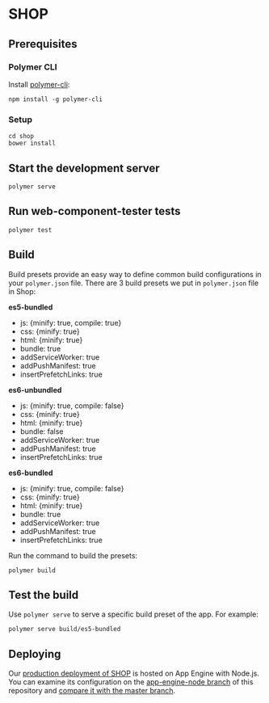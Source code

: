# SHOP

## Prerequisites

### Polymer CLI

Install [polymer-cli](https://github.com/Polymer/polymer-cli):

    npm install -g polymer-cli

### Setup

    cd shop
    bower install

## Start the development server

    polymer serve

## Run web-component-tester tests

    polymer test

## Build

Build presets provide an easy way to define common build configurations in your `polymer.json` file. There are 3 build presets we put in `polymer.json` file in Shop:

**es5-bundled**

- js: {minify: true, compile: true}
- css: {minify: true}
- html: {minify: true}
- bundle: true
- addServiceWorker: true
- addPushManifest: true
- insertPrefetchLinks: true

**es6-unbundled**

- js: {minify: true, compile: false}
- css: {minify: true}
- html: {minify: true}
- bundle: false
- addServiceWorker: true
- addPushManifest: true
- insertPrefetchLinks: true

**es6-bundled**

- js: {minify: true, compile: false}
- css: {minify: true}
- html: {minify: true}
- bundle: true
- addServiceWorker: true
- addPushManifest: true
- insertPrefetchLinks: true

Run the command to build the presets:

    polymer build

## Test the build

Use `polymer serve` to serve a specific build preset of the app. For example:

    polymer serve build/es5-bundled

## Deploying

Our [production deployment of SHOP](https://shop.polymer-project.org/) is hosted on App Engine with Node.js. You can examine its configuration on the [app-engine-node branch](https://github.com/Polymer/shop/tree/app-engine-node) of this repository and [compare it with the master branch](https://github.com/Polymer/shop/pull/145).
